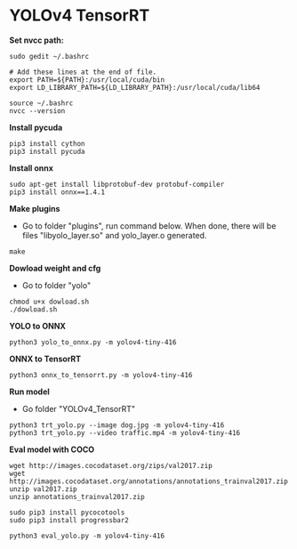 # YOLOv4 TensorRT


**Set nvcc path:**
```
sudo gedit ~/.bashrc
```
```
# Add these lines at the end of file.
export PATH=${PATH}:/usr/local/cuda/bin
export LD_LIBRARY_PATH=${LD_LIBRARY_PATH}:/usr/local/cuda/lib64
```
```
source ~/.bashrc
nvcc --version
```
**Install pycuda**
```
pip3 install cython
pip3 install pycuda
```
**Install onnx**
```
sudo apt-get install libprotobuf-dev protobuf-compiler
pip3 install onnx==1.4.1
```
**Make plugins**
- Go to folder "plugins", run command below. When done, there will be files "libyolo_layer.so" and yolo_layer.o generated.
```
make
```
**Dowload weight and cfg**
- Go to folder "yolo"
```
chmod u+x dowload.sh
./dowload.sh
```
**YOLO to ONNX**
```
python3 yolo_to_onnx.py -m yolov4-tiny-416
```
**ONNX to TensorRT**
```
python3 onnx_to_tensorrt.py -m yolov4-tiny-416
```
**Run model**
- Go folder "YOLOv4_TensorRT"
```
python3 trt_yolo.py --image dog.jpg -m yolov4-tiny-416
python3 trt_yolo.py --video traffic.mp4 -m yolov4-tiny-416
```
**Eval model with COCO**
```
wget http://images.cocodataset.org/zips/val2017.zip
wget http://images.cocodataset.org/annotations/annotations_trainval2017.zip
unzip val2017.zip
unzip annotations_trainval2017.zip
```
```
sudo pip3 install pycocotools
sudo pip3 install progressbar2
```
```
python3 eval_yolo.py -m yolov4-tiny-416
```
